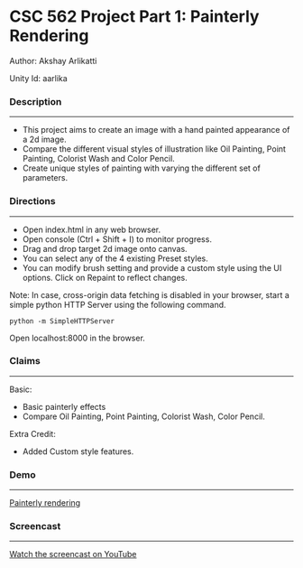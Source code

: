 # CSC 562 Project Part 1: Painterly Rendering 

Author: Akshay Arlikatti

Unity Id: aarlika
### Description
---
* This project aims to create an image with a hand painted appearance of a 2d image.
* Compare the different visual styles of illustration like Oil Painting, Point Painting, Colorist Wash and Color Pencil.
* Create unique styles of painting with varying the different set of parameters.
### Directions
---
* Open index.html in any web browser.
* Open console (Ctrl + Shift + I) to monitor progress.
* Drag and drop target 2d image onto canvas.
* You can select any of the 4 existing Preset styles.
* You can modify brush setting and provide a custom style using the UI options. Click on Repaint to reflect changes. 

Note: In case, cross-origin data fetching is disabled in your browser, start a simple python HTTP Server using the following command.
```
python -m SimpleHTTPServer
```
Open localhost:8000 in the browser.

### Claims
---
Basic:
* Basic painterly effects 
* Compare Oil Painting, Point Painting, Colorist Wash, Color Pencil.

Extra Credit:
* Added Custom style features.

### Demo
---
[Painterly rendering](http://rawgit.com/aakshayy/painterly-rendering/master/index.html)

### Screencast
---
[Watch the screencast on YouTube]()